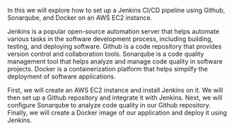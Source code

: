 In this we will explore how to set up a Jenkins CI/CD pipeline using Github, Sonarqube, and Docker on an AWS EC2 instance.

Jenkins is a popular open-source automation server that helps automate various tasks in the software development process, including building, testing, and deploying software. 
Github is a code repository that provides version control and collaboration tools.
Sonarqube is a code quality management tool that helps analyze and manage code quality in software projects. 
Docker is a containerization platform that helps simplify the deployment of software applications.


First, we will create an AWS EC2 instance and install Jenkins on it. We will then set up a Github repository and integrate it with Jenkins. 
Next, we will configure Sonarqube to analyze code quality in our Github repository. 
Finally, we will create a Docker image of our application and deploy it using Jenkins.
